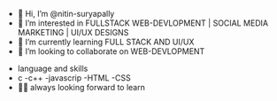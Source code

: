 - 👋 Hi, I’m @nitin-suryapally
- 👀 I’m interested in FULLSTACK WEB-DEVLOPMENT | SOCIAL MEDIA MARKETING | UI/UX DESIGNS
- 🌱 I’m currently learning FULL STACK AND UI/UX
- 💞️ I’m looking to collaborate on WEB-DEVLOPMENT
<!-- -  📫 How to reach me ... -->
- language and skills
- c -c++ -javascrip -HTML -CSS 
- 👨‍💻 always looking forward to learn


<!---
nitin-suryapally/nitin-suryapally is a ✨ special ✨ repository because its `README.md` (this file) appears on your GitHub profile.
You can click the Preview link to take a look at your changes.
--->
